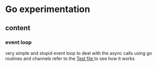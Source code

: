 # Go experimentation

## content
### event loop
very simple and stupid event loop to deal with the async calls using go routines and channels
refer to the [Test file ](./src/eventloop/scheduler_test.go) to see how it works
 
